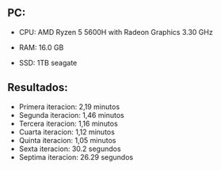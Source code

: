 ## PC:

- CPU: AMD Ryzen 5 5600H with Radeon Graphics            3.30 GHz

- RAM: 16.0 GB

- SSD: 1TB seagate

## Resultados:

- Primera iteracion: 2,19 minutos
- Segunda iteracion: 1,46 minutos
- Tercera iteracion: 1,16 minutos
- Cuarta iteracion: 1,12 minutos
- Quinta iteracion: 1,05 minutos
- Sexta iteracion: 30.2 segundos
- Septima iteracion: 26.29 segundos